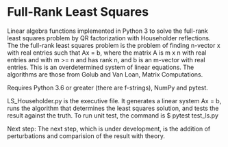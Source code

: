 # Full-Rank Least Squares
Linear algebra functions implemented in Python 3 to solve the full-rank least squares problem by QR factorization with Householder reflections. The the full-rank least squares problem is the problem of finding n-vector x with real entries such that Ax = b, where the matrix A is m x n with real entries and with m >= n and has rank n, and b is an m-vector with real entries. This is an overdetermined system of linear equations. The algorithms are those from Golub and Van Loan, Matrix Computations. 

Requires Python 3.6 or greater (there are f-strings), NumPy and pytest.

LS_Householder.py is the executive file. It generates a linear system Ax = b, runs the algorithm that determines the least squares solution, and tests the result against the truth. 
To run unit test, the command is $ pytest test_ls.py

Next step: The next step, which is under development, is the addition of perturbations and comparision of the result with theory. 
